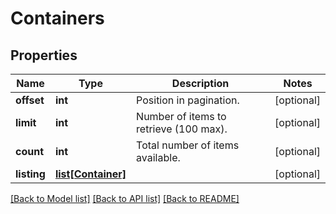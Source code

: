 # Containers

## Properties
Name | Type | Description | Notes
------------ | ------------- | ------------- | -------------
**offset** | **int** | Position in pagination. | [optional] 
**limit** | **int** | Number of items to retrieve (100 max). | [optional] 
**count** | **int** | Total number of items available. | [optional] 
**listing** | [**list[Container]**](Container.md) |  | [optional] 

[[Back to Model list]](../README.md#documentation-for-models) [[Back to API list]](../README.md#documentation-for-api-endpoints) [[Back to README]](../README.md)


